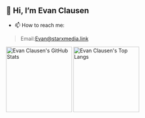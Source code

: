 ## 👋 Hi, I’m Evan Clausen
- 📫 How to reach me:
> Email:Evan@starxmedia.link

<!---
EvanClausen111/EvanClausen111 is a ✨ special ✨ repository because its `README.md` (this file) appears on your GitHub profile.
You can click the Preview link to take a look at your changes.
--->

<div>
  <img height="180em" src="https://github-readme-stats.vercel.app/api?username=EvanClausen111&show_icons=true&theme=light" alt="Evan Clausen's GitHub Stats" />
  <img height="180em" src="https://github-readme-stats.vercel.app/api/top-langs/?username=EvanClausen111&layout=compact&theme=light" alt="Evan Clausen's Top Langs" />
</div>
